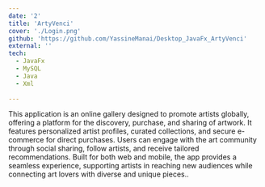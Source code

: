 ```yaml
---
date: '2'
title: 'ArtyVenci'
cover: './Login.png'
github: 'https://github.com/YassineManai/Desktop_JavaFx_ArtyVenci'
external: ''
tech:
  - JavaFx
  - MySQL
  - Java
  - Xml
  
---
```


This application is an online gallery designed to promote artists globally, offering a platform for the discovery, purchase, and sharing of artwork. It features personalized artist profiles, curated collections, and secure e-commerce for direct purchases. Users can engage with the art community through social sharing, follow artists, and receive tailored recommendations. Built for both web and mobile, the app provides a seamless experience, supporting artists in reaching new audiences while connecting art lovers with diverse and unique pieces..
